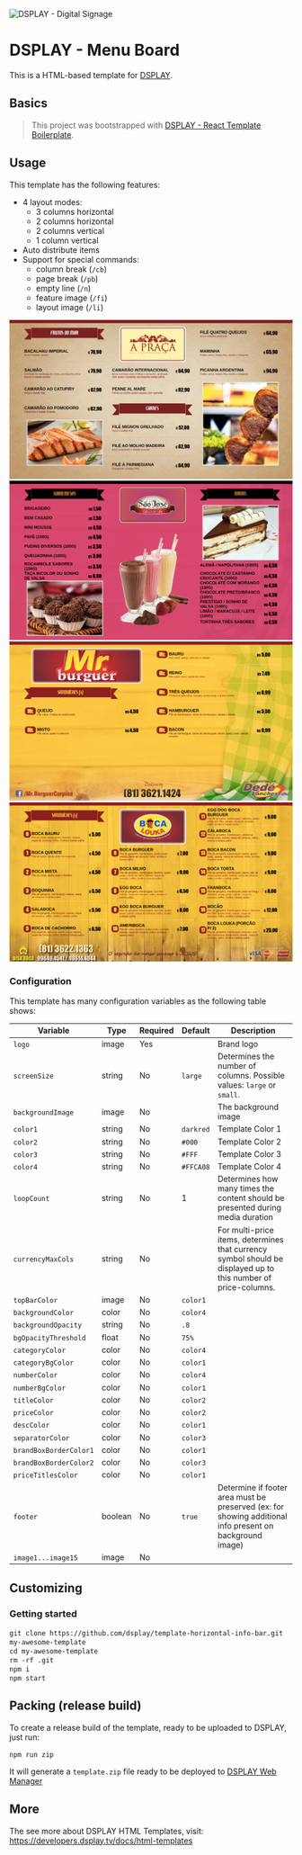 ![DSPLAY - Digital Signage](https://developers.dsplay.tv/assets/images/dsplay-logo.png)

# DSPLAY - Menu Board

This is a HTML-based template for [DSPLAY](https://dsplay.tv).

## Basics

> This project was bootstrapped with [DSPLAY - React Template Boilerplate](https://github.com/dsplay/template-boilerplate-react).

## Usage

This template has the following features:
- 4 layout modes:
  - 3 columns horizontal 
  - 2 columns horizontal
  - 2 columns vertical
  - 1 column vertical
- Auto distribute items
- Support for special commands:
  - column break (`/cb`)
  - page break (`/pb`)
  - empty line (`/n`)
  - feature image (`/fi`)
  - layout image (`/li`)

![Screenshot](docs/screenshot-01.png)
![Screenshot](docs/screenshot-02.png)
![Screenshot](docs/screenshot-03.png)
![Screenshot](docs/screenshot-04.png)

### Configuration

This template has many configuration variables as the following table shows:

| Variable              | Type    | Required | Default   | Description                                                                                                                           |
|-----------------------|---------|----------|-----------|---------------------------------------------------------------------------------------------------------------------------------------|
| `logo`                | image   | Yes      |           | Brand logo                                                                                                                            |
| `screenSize`          | string  | No       | `large`   | Determines the number of columns. Possible values: `large` or `small`.                                                                |
| `backgroundImage`     | image   | No       |           | The background image                                                                                                                  |
| `color1`              | string  | No       | `darkred` | Template Color 1                                                                                                                      |
| `color2`              | string  | No       | `#000`    | Template Color 2                                                                                                                      |
| `color3`              | string  | No       | `#FFF`    | Template Color 3                                                                                                                      |
| `color4`              | string  | No       | `#FFCA08` | Template Color 4                                                                                                                      |
| `loopCount`           | string  | No       | 1         | Determines how many times the content should be presented during media duration                                                       |
| `currencyMaxCols`     | string  | No       |           | For multi-price items, determines that currency symbol should be displayed up to this number of price-columns.                        |
| `topBarColor`         | image   | No       | `color1`  |                                                                                                                                       |
| `backgroundColor`     | color   | No       | `color4`  |                                                                                                                                       |
| `backgroundOpacity`   | string  | No       | `.8`      |                                                                                                                                       |
| `bgOpacityThreshold`  | float   | No       | `75%`     |                                                                                                                                       |
| `categoryColor`       | color   | No       | `color4`  |                                                                                                                                       |
| `categoryBgColor`     | color   | No       | `color1`  |                                                                                                                                       |
| `numberColor`         | color   | No       | `color4`  |                                                                                                                                       |
| `numberBgColor`       | color   | No       | `color1`  |                                                                                                                                       |
| `titleColor`          | color   | No       | `color2`  |                                                                                                                                       |
| `priceColor`          | color   | No       | `color2`  |                                                                                                                                       |
| `descColor`           | color   | No       | `color1`  |                                                                                                                                       |
| `separatorColor`      | color   | No       | `color3`  |                                                                                                                                       |
| `brandBoxBorderColor1`| color   | No       | `color1`  |                                                                                                                                       |
| `brandBoxBorderColor2`| color   | No       | `color3`  |                                                                                                                                       |
| `priceTitlesColor`    | color   | No       | `color1`  |                                                                                                                                       |
| `footer`              | boolean | No       | `true`    | Determine if footer area must be preserved (ex: for showing additional info present on background image)                              |
| `image1...image15`    | image   | No       |           |                                                                                                                                       |



## Customizing

### Getting started

```
git clone https://github.com/dsplay/template-horizontal-info-bar.git my-awesome-template
cd my-awesome-template
rm -rf .git
npm i
npm start
```

## Packing (release build)

To create a release build of the template, ready to be uploaded to DSPLAY, just run:

```
npm run zip
```

It will generate a `template.zip` file ready to be deployed to [DSPLAY Web Manager](https://manager.dsplay.tv/template/create)

## More

The see more about DSPLAY HTML Templates, visit: https://developers.dsplay.tv/docs/html-templates
